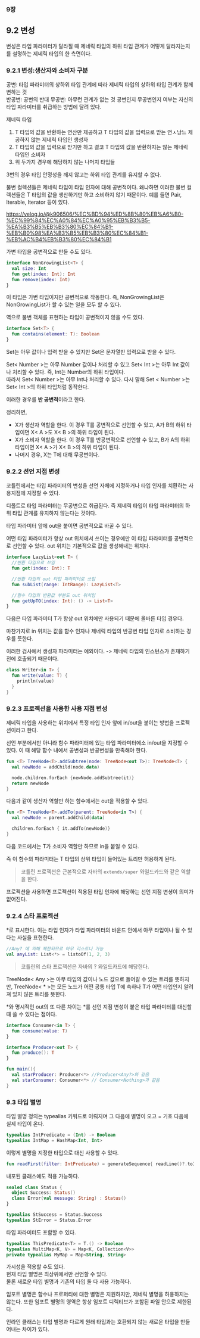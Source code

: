 ### 9장

## 9.2 변성
변성은 타입 파라미터가 달라질 때 제네릭 타입의 하위 타입 관계가 어떻게 달라지는지를 설명하는 제네릭 타입의 한 측면이다.

### 9.2.1 변성:생산자와 소비자 구분
공변: 타입 파라미터의 상하위 타입 관계에 따라 제네릭 타입의 상하위 타입 관계가 함께 변하는 것  
반공변: 공변의 반대
무공변: 아무런 관계가 없는 것
공변인지 무공변인지 여부는 자신의 타입 파라미터를 취급하는 방법에 달려 있다.

제네릭 타입
1. T 타입의 값을 반환하는 연산만 제공하고 T 타입의 값을 입력으로 받는 연ㅅ낭느 제공하지 않는 제네릭 타입인 생성자
2. T 타입의 값을 입력으로 받기만 하고 결코 T 타입의 값을 반환하지는 않는 제네릭 타입인 소비자
3. 위 두가지 경우에 해당하지 않는 나머지 타입들

3번의 경우 타입 안정성을 깨지 않고는 하위 타입 관계를 유지할 수 없다.

불변 컬렉션들은 제네릭 타입이 타입 인자에 대해 공변적이다. 왜냐하면 이러한 불변 컬렉션들은 T 타입의 값을 생산하기만 하고 소비하지 않기 때문이다. 예를 들면 Pair, Iterable, Iterator 등이 있다.

https://velog.io/@k906506/%EC%BD%94%ED%8B%80%EB%A6%B0-%EC%99%84%EC%A0%84%EC%A0%95%EB%B3%B5-%EA%B3%B5%EB%B3%80%EC%84%B1-%EB%B0%98%EA%B3%B5%EB%B3%80%EC%84%B1-%EB%AC%B4%EB%B3%80%EC%84%B1

가변 타입을 공변적으로 만들 수도 있다.

```kotlin
interface NonGrowingList<T> {
  val size: Int
  fun get(index: Int): Int
  fun remove(index: Int)
}
```

이 타입은 가변 타입이지만 공변적으로 작동한다. 즉, NonGrowingList<String>은 NonGrowingList<Any>가 할 수 있는 일을 모두 할 수 있다.

역으로 불변 객체를 표현하는 타입이 공변적이지 않을 수도 있다.

```kotlin
interface Set<T> {
  fun contains(element: T): Boolean
}
```

Set<Any>는 아무 값이나 입력 받을 수 있지만 Set<String>은 문자열만 입력으로 받을 수 있다.

Set< Number >는 아무 Number 값이나 처리할 수 있고 Set< Int >는 아무 Int 값이나 처리할 수 있다. 즉, Int는 Number의 하위 타입이다.   
따라서 Set< Number >는 아무 Int나 처리할 수 있다. 다시 말해 Set < Number >는 Set< Int >의 하위 타입처럼 동작한다. 

이러한 경우를 **반 공변적**이라고 한다.

정리하면,
- X가 생산자 역할을 한다. 이 경우 T를 공변적으로 선언할 수 있고, A가 B의 하위 타입이면 X< A >도 X< B >의 하위 타입이 된다.
- X가 소비자 역할을 한다. 이 경우 T를 반공변적으로 선언할 수 있고, B가 A의 하위 타입이면 X< A >가 X< B >의 하위 타입이 된다.
- 나머지 경우, X는 T에 대해 무공변이다.

### 9.2.2 선언 지점 변성
코틀린에서는 타입 파라미터의 변성을 선언 자체에 지정하거나 타입 인자를 치환하는 사용지점에 지정할 수 있다.

디폴트로 타입 파라미터는 무공변으로 취급된다. 즉 제네릭 타입이 타입 파라미터의 하위 타입 관계를 유지하지 않는다는 것이다.

타입 파라미터 앞에 out을 붙이면 공변적으로 바꿀 수 있다. 

어떤 타입 파라미터가 항상 out 위치에서 쓰이는 경우에만 이 타입 파라미터를 공변적으로 선언할 수 있다. out 위치는 기본적으로 값을 생성해내는 위치다.

```kotlin
interface LazyList<out T> {
  //반환 타입으로 쓰임
  fun get(index: Int): T

  //반환 타입의 out 타입 파라미터로 쓰임
  fun subList(range: IntRange): LazyList<T>

  //함수 타입의 반환값 부분도 out 위치임
  fun getUpTO(index: Int): () -> List<T>
}
```

다음은 타입 파라미터 T가 항상 out 위치에만 사용되기 때문에 올바른 타입 경우다.

마찬가지로 in 위치는 값을 함수 인자나 제네릭 타입의 반공변 타입 인자로 소비하는 경우를 뜻한다.

이러한 검사에서 생성자 파라미터는 예외이다. -> 제네릭 타입의 인스턴스가 존재하기 전에 호출되기 때문이다.

```kotlin
class Writer<in T> {
  fun write(value: T) {
    println(value)
  }
}
```

### 9.2.3 프로젝션을 사용한 사용 지점 변성
제네릭 타입을 사용하는 위치에서 특정 타입 인자 앞에 in/out을 붙이는 방법을 프로젝션이라고 한다.

선언 부분에서만 아니라 함수 파라미터에 있는 타입 파라미터에소 in/out을 지정할 수 있다. 이 때 해당 함수 내에서 공변성과 반공변성을 만족해야 한다.

```kotlin
fun <T> TreeNode<T>.addSubtree(node: TreeNode<out T>): TreeNode<T> {
  val newNode = addChild(node.data)

  node.children.forEach {newNode.addSubtree(it)}
  return newNode
}
```
다음과 같이 생산자 역할만 하는 함수에서는 out을 적용할 수 있다.

```kotlin
fun <T> TreeNode<T>.addTo(parent: TreeNode<in T>) {
  val newNode = parent.addChild(data)

  children.forEach { it.addTo(newNode)}
}
```

다음 코드에서는 T가 소비자 역할만 하므로 in을 붙일 수 있다.

즉 이 함수의 파라미터는 T 타입의 상위 타입이 들어있는 트리만 허용하게 된다.

> 코틀린 프로젝션은 근본적으로 자바의 `extends/super` 와일드카드와 같은 역할을 한다.

프로젝션을 사용하면 프로젝션이 적용된 타입 인자에 해당하는 선언 지점 변셩이 의미가 없어진다.

### 9.2.4 스타 프로젝션
*로 표시한다. 이는 타입 인자가 타입 파라미터의 바운드 안에서 아무 타입이나 될 수 있다는 사실을 표현한다.

```kotlin
//Any? 에 의해 제한되므로 아무 리스트나 가능
val anyList: List<*> = listoOf(1, 2, 3)
```

> 코틀린의 스타 프로젝션은 자바의 ? 와일드카드에 해당한다.

TreeNode< Any >는 아무 타입의 값이나 노드 값으로 들어갈 수 있는 트리를 뜻하지만, TreeNode< * >는 모든 노드가 어떤 공통 타입 T에 속하나 T가 어떤 타입인지 알려져 있지 않은 트리를 뜻한다.

*와 명시적인 out의 또 다른 차이는 *를 선언 지점 변성이 붙은 타입 파라미터를 대신할 때 쓸 수 있다는 점이다.

```kotlin
interface Consumer<in T> {
  fun consume(value: T)
}

interface Producer<out T> {
  fun produce(): T
}

fun main(){
  val starProducer: Producer<*> //Producer<Any?>와 같음
  val starConsumer: Consumer<*> // Consumer<Nothing>과 같음
}
```

### 9.3 타입 별명
타입 별명 정의는 typealias 키워드로 이뤄지며 그 다음에 별명이 오고 = 기호 다음에 실제 타입이 온다.
```kotlin
typealias IntPredicate = (Int) -> Boolean
typealias IntMap = HashMap<Int, Int>
```

이렇게 별명을 지정한 타입으로 대신 사용할 수 있다.
```kotlin
fun readFirst(filter: IntPredicate) = generateSequence{ readLine()?.toIntOrNull()}.firstOrNull(filter)
```

내포된 클래스에도 적용 가능하다.

```kotlin
sealed class Status {
  object Success: Status()
  class Error(val message: String) : Status()
}

typealias StSuccess = Status.Success
typealias StError = Status.Error
```

타입 파라미터도 포함할 수 있다.

```kotlin
typealias ThisPredicate<T> = T.() -> Boolean
typealias MultiMap<K, V> = Map<K, Collection<V>>
private typealias MyMap = Map<String, String>
```

가시성을 적용할 수도 있다.  
현재 타입 별명은 최상위에서만 선언할 수 있다.  
물론 새로운 타입 별명과 기존의 타입 둘 다 사용 가능하다.

임포트 별명은 함수나 프로퍼티에 대한 별명은 지원하지만, 제네릭 별명을 허용하지는 않는다. 또한 임포트 별명의 영역은 항상 임포트 디렉티브가 포함된 파일 안으로 제한된다.

인라인 클래스는 타입 별명과 다르게 원래 타입과는 호환되지 않는 새로운 타입을 만들어내는 차이가 있다.